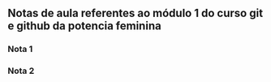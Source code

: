 ## Notas de aula referentes ao módulo 1 do curso git e github da potencia feminina

### Nota 1

### Nota 2